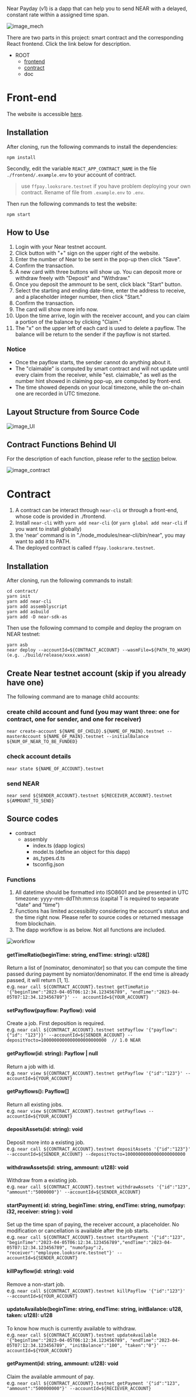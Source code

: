 Near Payday (v1) is a dapp that can help you to send NEAR with a delayed, constant rate within a assigned time span.  
  
![image_mech](https://github.com/chienj1/near-payday/blob/main/doc/mechanism.png)


There are two parts in this project: smart contract and the corresponding React frontend. Click the link below for description.
  - ROOT 
    - [frontend](https://github.com/chienj1/near-payday/edit/main/README.md#Front-end)
    - [contract](https://github.com/chienj1/near-payday/edit/main/README.md#Contract)
    - doc

# Front-end
The website is accessible [here](https://chienj1.github.io/near-payday/).

## Installation
After cloning, run the following commands to install the dependencies: 
```
npm install
```
Secondly, edit the variable `REACT_APP_CONTRACT_NAME` in the file `./frontend/.example.env` to your account of contract.  
> use `ffpay.looksrare.testnet` if you have problem deploying your own contract.
Rename of file from `.example.env` to `.env`.

Then run the following commands to test the website:
```
npm start
```
## How to Use
1. Login with your Near testnet account.
2. Click button with "+" sign on the upper right of the website.
3. Enter the number of Near to be sent in the pop-up then click "Save".
4. Confirm the transaction.
5. A new card with three buttons will show up. You can deposit more or withdraw freely with "Deposit" and "Withdraw."
6. Once you deposit the ammount to be sent, click black "Start" button.
7. Select the starting and ending date-time, enter the address to receive, and a placeholder integer number, then click "Start."
8. Confirm the transaction. 
9. The card will show more info now. 
10. Upon the time arrive, login with the receiver account, and you can claim a portion of the balance by clicking "Claim."
11. The "x" on the upper left of each card is used to delete a payflow. The balance will be return to the sender if the payflow is not started.

### Notice
  - Once the payflow starts, the sender cannot do anything about it.
  - The "claimable" is computed by smart contract and will not update until every claim from the receiver, while "est. claimable," as well as the number hint showed in claiming pop-up, are computed by front-end.
  - The time showed depends on your local timezone, while the on-chain one are recorded in UTC timezone. 

## Layout Structure from Source Code
  
![image_UI](https://github.com/chienj1/near-payday/blob/main/doc/src%20UI%20relation.png)

## Contract Functions Behind UI
For the description of each function, please refer to the [section](https://github.com/chienj1/near-payday/README.md#functions) below.  
  
![image_contract](https://github.com/chienj1/near-payday/blob/main/doc/src%20contract%20relation.png)


# Contract
1. A contract can be interact through `near-cli` or through a front-end, whose code is provided in ./frontend.  
2. Install `near-cli` with `yarn add near-cli` (or `yarn global add near-cli` if you want to install globally)    
3. the 'near' command is in "./node_modules/near-cli/bin/near", you may want to add it to PATH. 
4. The deployed contract is called `ffpay.looksrare.testnet`. 

## Installation
After cloning, run the following commands to install:  
```
cd contract/  
yarn init 
yarn add near-cli        
yarn add assemblyscript  
yarn add asbuild  
yarn add -D near-sdk-as  
```
Then use the following command to compile and deploy the program on NEAR testnet:   
```
yarn asb  
near deploy --accountId=${CONTRACT_ACCOUNT} --wasmFile=${PATH_TO_WASM} (e.g. ./build/release/xxxx.wasm)  
```
## Create Near testnet account (skip if you already have one)
The following command are to manage child accounts:  
### create child account and fund (you may want three: one for contract, one for sender, and one for receiver)
`near create-account ${NAME_OF_CHILD}.${NAME_OF_MAIN}.testnet --masterAccount ${NAME_OF_MAIN}.testnet --initialBalance ${NUM_OF_NEAR_TO_BE_FUNDED}`
### check account details
`near state ${NAME_OF_ACCOUNT}.testnet`
### send NEAR
`near send ${SENDER_ACCOUNT}.testnet ${RECEIVER_ACCOUNT}.testnet ${AMMOUNT_TO_SEND}`

## Source codes
  - contract  
    - assembly  
      - index.ts          (dapp logics)
      - model.ts          (define an object for this dapp)
      - as_types.d.ts     
      - tsconfig.json
        
### Functions
1. All datetime should be formatted into ISO8601 and be presented in UTC timezone: yyyy-mm-ddThh:mm:ss (capital T is required to separate "date" and "time")  
2. Functions has limited accessibility considering the account's status and the time right now. Please refer to source codes or returned message from blockchain.
3. The dapp workflow is as below. Not all functions are included.

![workflow](https://github.com/chienj1/near-payday/blob/main/doc/workflow.png)

#### getTimeRatio(beginTime: string, endTime: string): u128[]
Return a list of [nominator, denominator] so that you can compute the time passed during payment by nomiator/denominator. If the end time is already passed, it will return [1, 1].  
e.g. `near call ${CONTRACT_ACCOUNT}.testnet getTimeRatio '{"beginTime":"2023-04-05T06:12:34.123456789", "endTime":"2023-04-05T07:12:34.123456789"}' --  accountId=${YOUR_ACCOUNT}`  
#### setPayflow(payflow: Payflow): void  
Create a job. First deposition is required.  
e.g. `near call ${CONTRACT_ACCOUNT}.testnet setPayflow '{"payflow":{"id": "123"}}' --accountId=${SENDER_ACCOUNT} --depositYocto=1000000000000000000000000  // 1.0 NEAR`  
#### getPayflow(id: string): Payflow | null
Return a job with id.  
e.g. `near view ${CONTRACT_ACCOUNT}.testnet getPayflow '{"id":"123"}' --accountId=${YOUR_ACCOUNT}`
#### getPayflows(): Payflow[]
Return all existing jobs.  
e.g. `near view ${CONTRACT_ACCOUNT}.testnet getPayflows --accountId=${YOUR_ACCOUNT}`
#### depositAssets(id: string): void
Deposit more into a existing job.  
e.g. `near call ${CONTRACT_ACCOUNT}.testnet depositAssets '{"id":"123"}' --accountId=${SENDER_ACCOUNT} --depositYocto=10000000000000000000000`
#### withdrawAssets(id: string, ammount: u128): void
Withdraw from a existing job.  
e.g. `near call ${CONTRACT_ACCOUNT}.testnet withdrawAssets '{"id":"123", "ammount":"5000000"}' --accountId=${SENDER_ACCOUNT}`
#### startPayment( id: string, beginTime: string, endTime: string, numofpay: i32, receiver: string ): void  
Set up the time span of paying, the receiver account, a placeholder. No modification or cancellation is available after the job starts.  
e.g. `near call ${CONTRACT_ACCOUNT}.testnet startPayment '{"id":"123", "beginTime":"2023-04-05T06:12:34.123456789","endTime":"2023-04-05T07:12:34.123456789", "numofpay":2, "receiver":"employee.looksrare.testnet"}' --accountId=${SENDER_ACCOUNT}`
#### killPayflow(id: string): void
Remove a non-start job.  
e.g. `near call ${CONTRACT_ACCOUNT}.testnet killPayflow '{"id":"123"}'  --accountId=${YOUR_ACCOUNT}`
#### updateAvailable(beginTime: string, endTime: string, initBalance: u128, taken: u128): u128
To know how much is currently available to withdraw.  
e.g. `near call ${CONTRACT_ACCOUNT}.testnet updateAvailable '{"beginTime":"2023-04-05T06:12:34.123456789", "endTime":"2023-04-05T07:12:34.123456789", "initBalance":"100", "taken":"0"}' --accountId=${YOUR_ACCOUNT}`
#### getPayment(id: string, ammount: u128): void
Claim the available ammount of pay.  
e.g. `near call ${CONTRACT_ACCOUNT}.testnet getPayment '{"id":"123", "ammount":"500000000"}' --accountId=${RECIEVER_ACCOUNT}`




